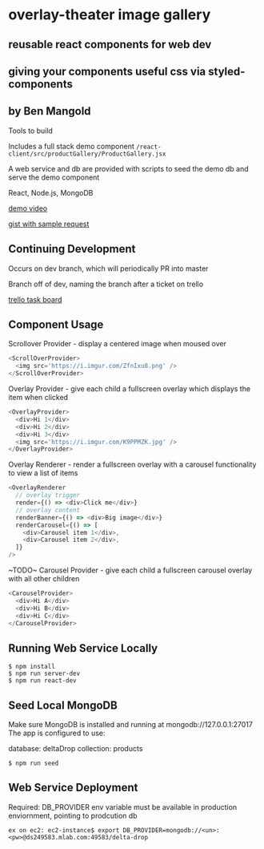 # overlay-theater image gallery

## reusable react components for web dev

## giving your components useful css via styled-components

## by Ben Mangold

Tools to build

Includes a full stack demo component
`/react-client/src/productGallery/ProductGallery.jsx`

A web service and db are provided with scripts to seed the demo db and serve the demo component

React, Node.js, MongoDB

[demo video](https://www.dropbox.com/s/cafa5zd62a5vj3p/carousel-overlay-demo.mov?dl=0)

[gist with sample request](https://gist.github.com/benmangold/e686d23d396359a2a1314d489b799cbd)

## Continuing Development

Occurs on dev branch, which will periodically PR into master

Branch off of dev, naming the branch after a ticket on trello

[trello task board](https://trello.com/b/klbDbr5E/dd-gallery)

## Component Usage

Scrollover Provider - display a centered image when moused over

```javascript
<ScrollOverProvider>
  <img src='https://i.imgur.com/ZfnIxu8.png' />
</ScrollOverProvider>
```

Overlay Provider - give each child a fullscreen overlay which displays the item when clicked

```javascript
<OverlayProvider>
  <div>Hi 1</div>
  <div>Hi 2</div>
  <div>Hi 3</div>
  <img src='https://i.imgur.com/K9PPMZK.jpg' />
</OverlayProvider>
```

Overlay Renderer - render a fullscreen overlay with a carousel functionality to view a list of items

```javascript
<OverlayRenderer
  // overlay trigger
  render={() => <div>Click me</div>}
  // overlay content
  renderBanner={() => <div>Big image</div>}
  renderCarousel={() => [
    <div>Carousel item 1</div>,
    <div>Carousel item 2</div>,
  ]}
/>
```

~TODO~
Carousel Provider - give each child a fullscreen carousel overlay with all other children

```javascript
<CarouselProvider>
  <div>Hi A</div>
  <div>Hi B</div>
  <div>Hi C</div>
</CarouselProvider>
```

## Running Web Service Locally

```
$ npm install
$ npm run server-dev
$ npm run react-dev
```

## Seed Local MongoDB

Make sure MongoDB is installed and running at mongodb://127.0.0.1:27017
The app is configured to use:

database: deltaDrop
collection: products

```
$ npm run seed
```

## Web Service Deployment

Required: DB_PROVIDER env variable must be available in production enviornment, pointing to prodcution db

```
ex on ec2: ec2-instance$ export DB_PROVIDER=mongodb://<un>:<pw>@ds249583.mlab.com:49583/delta-drop
```
